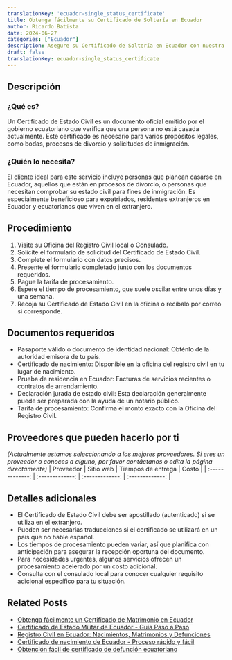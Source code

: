 ```yaml
---
translationKey: 'ecuador-single_status_certificate'
title: Obtenga fácilmente su Certificado de Soltería en Ecuador
author: Ricardo Batista
date: 2024-06-27
categories: ["Ecuador"]
description: Asegure su Certificado de Soltería en Ecuador con nuestra guía paso a paso. Perfecto para fines matrimoniales e inmigratorios.
draft: false
translationKey: ecuador-single_status_certificate
---
```


## Descripción
### ¿Qué es?
Un Certificado de Estado Civil es un documento oficial emitido por el gobierno ecuatoriano que verifica que una persona no está casada actualmente. Este certificado es necesario para varios propósitos legales, como bodas, procesos de divorcio y solicitudes de inmigración.

### ¿Quién lo necesita?
El cliente ideal para este servicio incluye personas que planean casarse en Ecuador, aquellos que están en procesos de divorcio, o personas que necesitan comprobar su estado civil para fines de inmigración. Es especialmente beneficioso para expatriados, residentes extranjeros en Ecuador y ecuatorianos que viven en el extranjero.

## Procedimiento

1. Visite su Oficina del Registro Civil local o Consulado.
2. Solicite el formulario de solicitud del Certificado de Estado Civil.
3. Complete el formulario con datos precisos.
4. Presente el formulario completado junto con los documentos requeridos.
5. Pague la tarifa de procesamiento.
6. Espere el tiempo de procesamiento, que suele oscilar entre unos días y una semana.
7. Recoja su Certificado de Estado Civil en la oficina o recíbalo por correo si corresponde.

## Documentos requeridos

- Pasaporte válido o documento de identidad nacional: Obténlo de la autoridad emisora de tu país.
- Certificado de nacimiento: Disponible en la oficina del registro civil en tu lugar de nacimiento.
- Prueba de residencia en Ecuador: Facturas de servicios recientes o contratos de arrendamiento.
- Declaración jurada de estado civil: Esta declaración generalmente puede ser preparada con la ayuda de un notario público.
- Tarifa de procesamiento: Confirma el monto exacto con la Oficina del Registro Civil.

## Proveedores que pueden hacerlo por ti
_(Actualmente estamos seleccionando a los mejores proveedores. Si eres un proveedor o conoces a alguno, por favor contáctanos o edita la página directamente)_ 
| Proveedor       |     Sitio web    |     Tiempos de entrega      |       Costo      |
| :-------------: | :-------------: |  :-------------: | :-------------: |

## Detalles adicionales

- El Certificado de Estado Civil debe ser apostillado (autenticado) si se utiliza en el extranjero.
- Pueden ser necesarias traducciones si el certificado se utilizará en un país que no hable español.
- Los tiempos de procesamiento pueden variar, así que planifica con anticipación para asegurar la recepción oportuna del documento.
- Para necesidades urgentes, algunos servicios ofrecen un procesamiento acelerado por un costo adicional.
- Consulta con el consulado local para conocer cualquier requisito adicional específico para tu situación.


## Related Posts

- [Obtenga fácilmente un Certificado de Matrimonio en Ecuador](https://tramitit.com/es/guides/ecuador/certificado_de_matrimonio/)
- [Certificado de Estado Militar de Ecuador - Guía Paso a Paso](https://tramitit.com/es/guides/ecuador/certificado_de_situación_militar/)
- [Registro Civil en Ecuador: Nacimientos, Matrimonios y Defunciones](https://tramitit.com/es/guides/ecuador/inscripción_en_el_registro_civil/)
- [Certificado de nacimiento de Ecuador - Proceso rápido y fácil](https://tramitit.com/es/guides/ecuador/certificado_de_nacimiento/)
- [Obtención fácil de certificado de defunción ecuatoriano](https://tramitit.com/es/guides/ecuador/certificado_de_defunción/)